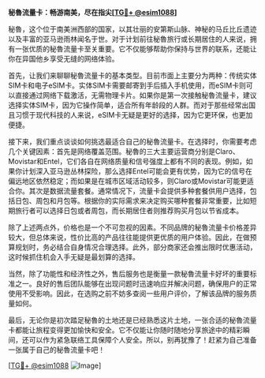 **秘魯流量卡：畅游南美，尽在指尖[[TG💪+ @esim1088](https://t.me/s/esim1088)]**

秘魯，这个位于南美洲西部的国家，以其壮丽的安第斯山脉、神秘的马丘比丘遗迹以及丰富的亚马逊雨林闻名于世。对于计划前往秘魯旅行或长期居住的人来说，拥有一张优质的秘魯流量卡至关重要。它不仅能够帮助你保持与世界的联系，还能让你在异国他乡享受无缝的网络体验。

首先，让我们来聊聊秘魯流量卡的基本类型。目前市面上主要分为两种：传统实体SIM卡和电子eSIM卡。实体SIM卡需要邮寄到手后插入手机使用，而eSIM卡则可以直接通过网络下载激活，无需物理卡片。如果你是第一次接触秘魯流量卡，建议选择实体SIM卡，因为它操作简单，适合所有年龄段的人群。而对于那些经常出国且习惯于现代科技的人来说，eSIM卡无疑是更好的选择，因为它更环保，也更加便捷。

接下来，我们重点谈谈如何挑选最适合自己的秘魯流量卡。在选择时，你需要考虑几个关键因素：首先是网络覆盖范围。秘魯的三大主要运营商分别是Claro、Movistar和Entel，它们各自在网络质量和信号强度上都有不同的表现。例如，如果你计划深入亚马逊丛林探险，那么选择Entel可能会更有优势，因为它的信号在偏远地区依然稳定；而如果是在城市区域活动较多，则Claro或Movistar可能更适合你。其次是数据流量套餐。通常情况下，流量卡会提供多种套餐供用户选择，包括日包、周包和月包等。根据你的实际需求来决定购买哪种套餐非常重要，比如短期旅行者可以选择日包或者周包，而长期居住者则推荐购买月包以节省成本。

除了上述两点外，价格也是一个不可忽视的因素。不同品牌的秘魯流量卡价格差异较大，但总体来说，性价比高的产品往往能提供更优质的用户体验。因此，在做预算规划时，务必结合自身情况合理选择。此外，部分商家还会推出限时优惠活动，这时候抓住机会入手无疑是最划算的选择。

当然，除了功能性和经济性之外，售后服务也是衡量一款秘魯流量卡好坏的重要标准之一。良好的售后团队能够在出现问题时迅速响应并解决问题，确保用户的正常使用不受影响。因此，在选购之前不妨多查阅一些用户评价，了解该品牌的服务质量如何。

最后，无论你是初次踏足秘魯的土地还是已经熟悉这片土地，一张合适的秘魯流量卡都能让旅程变得更加愉快和安全。它不仅能让你随时随地分享旅途中的精彩瞬间，还可以作为紧急联络工具保障个人安全。所以，别再犹豫了！赶紧为自己准备一张属于自己的秘魯流量卡吧！

[[TG💪+ @esim1088](https://t.me/s/esim1088) ![Image](https://i.postimg.cc/4NQfJmqS/Snipaste-2025-05-13-00-14-12.png)]